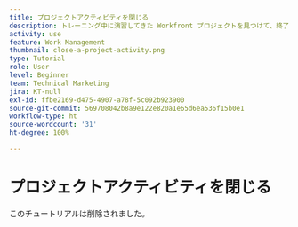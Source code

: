 ```yaml
---
title: プロジェクトアクティビティを閉じる
description: トレーニング中に演習してきた Workfront プロジェクトを見つけて、終了する準備を整えます。
activity: use
feature: Work Management
thumbnail: close-a-project-activity.png
type: Tutorial
role: User
level: Beginner
team: Technical Marketing
jira: KT-null
exl-id: ffbe2169-d475-4907-a78f-5c092b923900
source-git-commit: 569708042b8a9e122e820a1e65d6ea536f15b0e1
workflow-type: ht
source-wordcount: '31'
ht-degree: 100%

---
```


# プロジェクトアクティビティを閉じる

このチュートリアルは削除されました。
